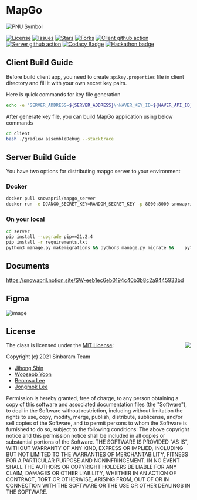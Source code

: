 # MapGo

![PNU Symbol](https://www.pusan.ac.kr/_contents/kor/_Img/07Intro/ui07.jpg)

[![License](https://img.shields.io/github/license/PNU-Sinbaram/MapGo)](./LICENSE)
[![Issues](https://img.shields.io/github/issues/PNU-Sinbaram/MapGo)](https://github.com/PNU-Sinbaram/MapGo/issues)
[![Stars](https://img.shields.io/github/stars/PNU-Sinbaram/MapGo)](https://github.com/PNU-Sinbaram/MapGo)
[![Forks](https://img.shields.io/github/forks/PNU-Sinbaram/MapGo)](https://github.com/PNU-Sinbaram/MapGo)
[![Client github action](https://github.com/PNU-Sinbaram/MapGo/actions/workflows/client-ci.yml/badge.svg?branch=main)](https://github.com/PNU-Sinbaram/MapGo/actions)
[![Server github action](https://github.com/PNU-Sinbaram/MapGo/actions/workflows/server-ci.yml/badge.svg?branch=main)](https://github.com/PNU-Sinbaram/MapGo/actions)
[![Codacy Badge](https://app.codacy.com/project/badge/Grade/a7f32fbc7a6e4048890859549677d53f)](https://www.codacy.com/gh/PNU-Sinbaram/MapGo/dashboard?utm_source=github.com&amp;utm_medium=referral&amp;utm_content=PNU-Sinbaram/MapGo&amp;utm_campaign=Badge_Grade)
[![Hackathon badge](https://img.shields.io/badge/WIP-SW%20Hackathon%202021-blueviolet)](https://github.com/PNU-Sinbaram/MapGo)

## Client Build Guide

Before build client app, you need to create `apikey.properties` file in client
directory and fill it with your own secret key pairs.

Here is quick commands for key file generation
```bash
echo -e "SERVER_ADDRESS=${SERVER_ADDRESS}\nNAVER_KEY_ID=${NAVER_API_ID}\nNAVER_SECRET_KEY=${NAVER_API_SECRET}\nNAVER_OPEN_KEY_ID=${NAVER_OPEN_KEY_ID}\nNAVER_OPEN_SECRET_KEY=${NAVER_OPEN_SECRET_KEY}" >> ./client/apikey.properties
```

After generate key file, you can build MapGo application using below commands
```bash
cd client
bash ./gradlew assembleDebug --stacktrace
```

## Server Build Guide

You have two options for distributing mapgo server to your environment
### Docker
```bash
docker pull snowapril/mapgo_server
docker run -e DJANGO_SECRET_KEY=RANDOM_SECRET_KEY -p 8000:8000 snowapril/mapgo_server
```

### On your local
```bash
cd server
pip install --upgrade pip==21.2.4
pip install -r requirements.txt
python3 manage.py makemigrations && python3 manage.py migrate && 	python3 manage.py runserver 0:8000
```

## Documents
https://snowapril.notion.site/SW-eeb1ec6eb0194c40b3b8c2a9445933bd

## Figma
![image](https://user-images.githubusercontent.com/24654975/124858409-f45bdd80-dfe8-11eb-9805-fd11302c2b8e.png)

## License
<img align="right" src="http://opensource.org/trademarks/opensource/OSI-Approved-License-100x137.png">

The class is licensed under the [MIT License](http://opensource.org/licenses/MIT):

Copyright (c) 2021 Sinbaram Team
*   [Jihong Shin](https://github.com/Snowapril)
*   [Wooseob Yoon](https://github.com/hyunyunV)
*   [Beomsu Lee](https://github.com/dldks321)
*   [Jongmok Lee](https://github.com/lijm1358)

Permission is hereby granted, free of charge, to any person obtaining a copy of this software and associated documentation files (the "Software"), to deal in the Software without restriction, including without limitation the rights to use, copy, modify, merge, publish, distribute, sublicense, and/or sell copies of the Software, and to permit persons to whom the Software is furnished to do so, subject to the following conditions:
The above copyright notice and this permission notice shall be included in all copies or substantial portions of the Software.
THE SOFTWARE IS PROVIDED "AS IS", WITHOUT WARRANTY OF ANY KIND, EXPRESS OR IMPLIED, INCLUDING BUT NOT LIMITED TO THE WARRANTIES OF MERCHANTABILITY, FITNESS FOR A PARTICULAR PURPOSE AND NONINFRINGEMENT. IN NO EVENT SHALL THE AUTHORS OR COPYRIGHT HOLDERS BE LIABLE FOR ANY CLAIM, DAMAGES OR OTHER LIABILITY, WHETHER IN AN ACTION OF CONTRACT, TORT OR OTHERWISE, ARISING FROM, OUT OF OR IN CONNECTION WITH THE SOFTWARE OR THE USE OR OTHER DEALINGS IN THE SOFTWARE.
